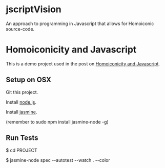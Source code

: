 jscriptVision
=============

An approach to programming in Javascript that allows for Homoiconic source-code.

# Homoiconicity and Javascript

This is a demo project used in the post on [Homoiconicity and Javascript](http://www.erichosick.com/design/design-javascript-and-homoiconicity/).

## Setup on OSX

Git this project.

Install [node.js](http://nodejs.org/).

Install [jasmine](https://github.com/pivotal/jasmine). 

(remember to sudo npm install jasmine-node -g)

## Run Tests

$ cd PROJECT

$ jasmine-node spec --autotest --watch . --color

